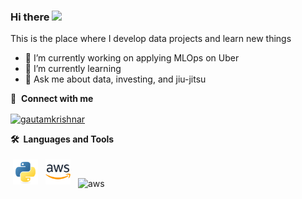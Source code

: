 ### Hi there <a href="https://www.felipeflopes.github.io/"><img src="https://media.giphy.com/media/hvRJCLFzcasrR4ia7z/giphy.gif" width="5%"></a>
This is the place where I develop data projects and learn new things

- 🔭 I’m currently working on applying MLOps on Uber
- 🌱 I’m currently learning 
- 💬 Ask me about data, investing, and jiu-jitsu


🔗 &nbsp;**Connect with me**
<p align="left">
<a href="https://www.linkedin.com/in/felipeflopes/" target="blank"><img align="center" src="https://raw.githubusercontent.com/rahuldkjain/github-profile-readme-generator/master/src/images/icons/Social/linked-in-alt.svg" alt="gautamkrishnar" height="30" width="40" /></a>



<b>🛠️&nbsp;&nbsp;Languages&nbsp;and&nbsp;Tools</b>

<p>
<img src="https://raw.githubusercontent.com/devicons/devicon/master/icons/python/python-original.svg" alt="python" height="40" style="vertical-align:down; margin:4px"/>
<img src="https://raw.githubusercontent.com/devicons/devicon/master/icons/amazonwebservices/amazonwebservices-original-wordmark.svg" alt="aws" height="40" style="vertical-align:down; margin:4px"/> 
<img src="https://github.com/valohai/ml-logos/blob/master/tensorflow-layout.svg" alt="aws" height="40" style="vertical-align:down; margin:4px"/> 
</p>
